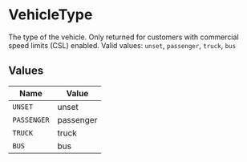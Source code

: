 # VehicleType

The type of the vehicle. Only returned for customers with commercial speed limits (CSL) enabled.  Valid values: `unset`, `passenger`, `truck`, `bus`


## Values

| Name        | Value       |
| ----------- | ----------- |
| `UNSET`     | unset       |
| `PASSENGER` | passenger   |
| `TRUCK`     | truck       |
| `BUS`       | bus         |